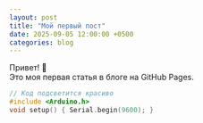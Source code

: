 ```yaml
---
layout: post
title: "Мой первый пост"
date: 2025-09-05 12:00:00 +0500
categories: blog
---
```


Привет! 🎉  
Это моя первая статья в блоге на GitHub Pages.

```c
// Код подсветится красиво
#include <Arduino.h>
void setup() { Serial.begin(9600); }
